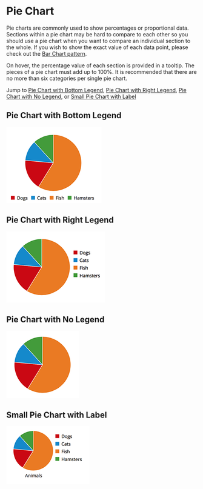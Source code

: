 # Pie Chart

Pie charts are commonly used to show percentages or proportional data. Sections within a pie chart may be hard to compare to each other so you should use a pie chart when you want to compare an individual section to the whole. If you wish to show the exact value of each data point, please check out the [Bar Chart pattern](https://www.patternfly.org/pattern-library/data-visualization/bar-chart).

On hover, the percentage value of each section is provided in a tooltip. The pieces of a pie chart must add up to 100%. It is recommended that there are no more than six categories per single pie chart. 

Jump to [Pie Chart with Bottom Legend](#pie-chart-with-bottom-legend), [Pie Chart with Right Legend](#pie-chart-with-right-legend), [Pie Chart with No Legend](#pie-chart-with-no-legend), or [Small Pie Chart with Label](#small-pie-chart-with-label)


## Pie Chart with Bottom Legend
![Pie Chart with Bottom Legend](img/bottom-legend-pie-chart.png)

## Pie Chart with Right Legend
![Pie Chart with Right Legend](img/right-legend-pie-chart.png)

## Pie Chart with No Legend
![Pie Chart with No Legend](img/no-legend-pie-chart.png)

## Small Pie Chart with Label
![Small Pie Chart with Label](img/small-pie-chart.png)
